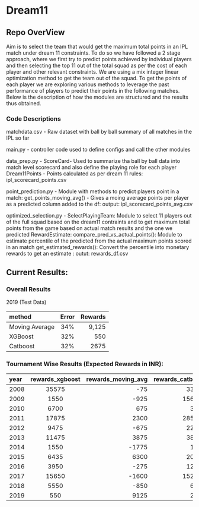 # Dream11
## Repo OverView
Aim is to select the team that would get the maximum total points in an IPL match under dream 11 constraints. To do so we have followed a 2 stage approach, where we first try to predict points achieved by individual players and then selecting the top 11 out of the total squad as per the cost of each player and other relevant constraints. We are using a mix integer linear optimization method to get the team out of the squad. To get the points of each player we are exploring various methods to leverage the past performance of players to predict their points in the following matches. Below is the description of how the modules are structured and the results thus obtained.

### Code Descriptions
matchdata.csv - Raw dataset with ball by ball summary of all matches in the IPL so far

main.py - controller code used to define configs and call the other modules

data_prep.py - ScoreCard- Used to summarize tha ball by ball data into match level scorecard and also define the playing role for each player
	       Dream11Points - Points calculated as per dream 11 rules: ipl_scorecard_points.csv

point_prediction.py - Module with methods to predict players point in a match:
		get_points_moving_avg() - Gives a moing average points per player as a predicted column added to the df: output: ipl_scorecard_points_avg.csv

optimized_selection.py - SelectPlayingTeam: Module to select 11 players out of the full squad based on the dream11 contraints and to get maximum total points from the game 				 based on actual match results and the one we predicted
			 RewardEstimate: compare_pred_vs_actual_points(): Module to estimate percentile of the predicted from the actual maximum points scored in an match
			 		 get_estimated_rewards(): Convert the percentile into monetary rewards to get an estimate : outut: rewards_df.csv
			 		
## Current Results: 

### Overall Results 
2019 (Test Data)

| method | Error | Rewards |
|:-----|:-------:|------:|
| Moving Average | 34% | 9,125 |
| XGBoost | 32% | 550 |
| Catboost | 32% | 2675 |

### Tournament Wise Results (Expected Rewards in INR): 

| year | rewards_xgboost | rewards_moving_avg | rewards_catboost |
|:------|:----------:|----------------:|------------------------:|
| 2008 | 35575 | -75            | 33675
| 2009 | 1550 | -925           | 156225 |
| 2010 | 6700 | 675            | 3800 |
| 2011 | 17875 | 2300           | 285925 |
| 2012 | 9475 | -675           | 22350 |
| 2013 | 11475 | 3875           | 38025 |
| 2014 | 1550  | -1775          | 1750 |
| 2015 | 6435 | 6300           | 20750 |
| 2016 | 3950 | -275           | 12850 |
| 2017 | 15650 | -1600          | 152300 |
| 2018 | 5550 | -850           | 6475 |
| 2019 | 550 | 9125           | 2675 |




					
			  		


